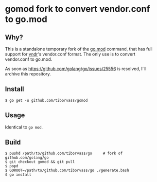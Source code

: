 # gomod fork to convert vendor.conf to go.mod

## Why?

This is a standalone temporary fork of the [go mod](https://golang.org/cmd/go/#hdr-Module_maintenance) command,
that has full support for [vndr](https://github.com/LK4D4/vndr)'s vendor.conf format. The only use is to convert vendor.conf to go.mod.

As soon as https://github.com/golang/go/issues/25556 is resolved, I'll archive this repository.

## Install

```
$ go get -u github.com/tiborvass/gomod
```

## Usage

Identical to `go mod`.

## Build

```
$ pushd /path/to/github.com/tiborvass/go     # fork of github.com/golang/go
$ git checkout gomod && git pull
$ popd
$ GOROOT=/path/to/github.com/tiborvass/go ./generate.bash
$ go install
```
